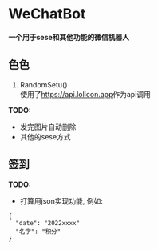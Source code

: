 # WeChatBot
__一个用于sese和其他功能的微信机器人__

## 色色
1. RandomSetu() <br>
使用了<https://api.lolicon.app>作为api调用
 
__TODO:__
- 发完图片自动删除
- 其他的sese方式



## 签到
__TODO:__
- 打算用json实现功能, 例如: 
```
{
  "date": "2022xxxx"
  "名字": "积分"
}
```
